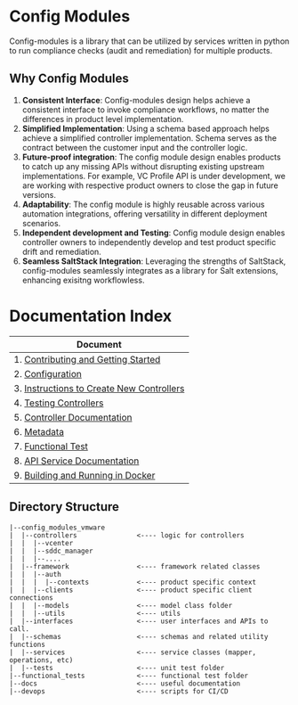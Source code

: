# Config Modules

Config-modules is a library that can be utilized by services written in python to run compliance checks (audit and remediation) for multiple products.

## Why Config Modules

1. **Consistent Interface**: Config-modules design helps achieve a consistent interface to invoke compliance workflows, no matter the differences in product level implementation. 
2. **Simplified Implementation**: Using a schema based approach helps achieve a simplified controller implementation. Schema serves as the contract between the customer input and the controller logic.
3. **Future-proof integration**: The config module design enables products to catch up any missing APIs without disrupting existing upstream implementations. For example, VC Profile API is under development, we are working with respective product owners to close the gap in future versions. 
4. **Adaptability**: The config module is highly reusable across various automation integrations, offering versatility in different deployment scenarios.
5. **Independent development and Testing**: Config module design enables controller owners to independently develop and test product specific drift and remediation.
6. **Seamless SaltStack Integration**: Leveraging the strengths of SaltStack, config-modules seamlessly integrates as a library for Salt extensions, enhancing exisitng workflowless.

# Documentation Index

| Document                                                                                    |
|---------------------------------------------------------------------------------------------|
| 1. [Contributing and Getting Started](CONTRIBUTING.md)                                      |
| 2. [Configuration](docs/configuration.md)                                                   |
| 3. [Instructions to Create New Controllers](docs/instructions-to-create-new-controllers.md) |
| 4. [Testing Controllers](docs/testing-controllers.md)                                       |
| 5. [Controller Documentation](docs/controllers/markdown/index.md)                           |
| 6. [Metadata](docs/metadata.md)                                                             |
| 7. [Functional Test](functional_tests/README.md)                                            |
| 8. [API Service Documentation](docs/api-service.md)                                         |
| 9. [Building and Running in Docker](docs/docker-instructions.md)                            |

## Directory Structure

```
|--config_modules_vmware
|  |--controllers               <---- logic for controllers               
|  |  |--vcenter               
|  |  |--sddc_manager
|  |  |--....
|  |--framework                 <---- framework related classes
|  |  |--auth       
|  |  |  |--contexts            <---- product specific context
|  |  |--clients                <---- product specific client connections
|  |  |--models                 <---- model class folder
|  |  |--utils                  <---- utils
|  |--interfaces                <---- user interfaces and APIs to call. 
|  |--schemas                   <---- schemas and related utility functions 
|  |--services                  <---- service classes (mapper, operations, etc)
|  |--tests                     <---- unit test folder
|--functional_tests             <---- functional test folder
|--docs                         <---- useful documentation
|--devops                       <---- scripts for CI/CD
```
